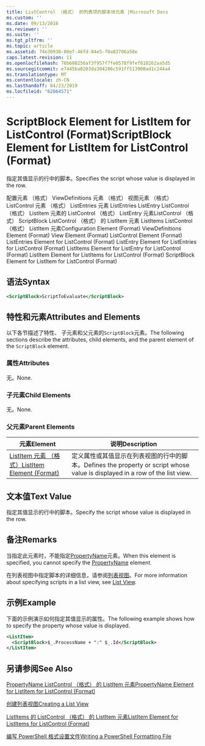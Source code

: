 ```yaml
---
title: ListControl （格式） 的列表项的脚本块元素 |Microsoft Docs
ms.custom: ''
ms.date: 09/13/2016
ms.reviewer: ''
ms.suite: ''
ms.tgt_pltfrm: ''
ms.topic: article
ms.assetid: 74e30938-00ef-46fd-84e5-f0a83706a50e
caps.latest.revision: 11
ms.openlocfilehash: 76b600256af3f957f7fe0578f9fef810262aa5d5
ms.sourcegitcommit: e7445ba8203da304286c591ff513900ad1c244a4
ms.translationtype: MT
ms.contentlocale: zh-CN
ms.lasthandoff: 04/23/2019
ms.locfileid: "62064571"
---
```

# <a name="scriptblock-element-for-listitem-for-listcontrol-format"></a><span data-ttu-id="85fd5-102">ScriptBlock Element for ListItem for ListControl (Format)</span><span class="sxs-lookup"><span data-stu-id="85fd5-102">ScriptBlock Element for ListItem for ListControl (Format)</span></span>

<span data-ttu-id="85fd5-103">指定其值显示的行中的脚本。</span><span class="sxs-lookup"><span data-stu-id="85fd5-103">Specifies the script whose value is displayed in the row.</span></span>

<span data-ttu-id="85fd5-104">配置元素 （格式） ViewDefinitions 元素 （格式） 视图元素 （格式） ListControl 元素 （格式） ListEntries 元素 ListEntries ListEntry ListControl （格式） Listitem 元素的 ListControl （格式） ListEntry 元素ListControl （格式） ScriptBlock ListControl （格式） 的 ListItem 元素 ListItems ListControl （格式） ListItem 元素</span><span class="sxs-lookup"><span data-stu-id="85fd5-104">Configuration Element (Format) ViewDefinitions Element (Format) View Element (Format) ListControl Element (Format) ListEntries Element for ListControl (Format) ListEntry Element for ListEntries for ListControl (Format) ListItems Element for ListEntry for ListControl (Format) ListItem Element for ListItems for ListControl (Format) ScriptBlock Element for ListItem for ListControl (Format)</span></span>

## <a name="syntax"></a><span data-ttu-id="85fd5-105">语法</span><span class="sxs-lookup"><span data-stu-id="85fd5-105">Syntax</span></span>

```xml
<ScriptBlock>ScriptToEvaluate</ScriptBlock>
```

## <a name="attributes-and-elements"></a><span data-ttu-id="85fd5-106">特性和元素</span><span class="sxs-lookup"><span data-stu-id="85fd5-106">Attributes and Elements</span></span>

<span data-ttu-id="85fd5-107">以下各节描述了特性、 子元素和父元素的`ScriptBlock`元素。</span><span class="sxs-lookup"><span data-stu-id="85fd5-107">The following sections describe the attributes, child elements, and the parent element of the `ScriptBlock` element.</span></span>

### <a name="attributes"></a><span data-ttu-id="85fd5-108">属性</span><span class="sxs-lookup"><span data-stu-id="85fd5-108">Attributes</span></span>

<span data-ttu-id="85fd5-109">无。</span><span class="sxs-lookup"><span data-stu-id="85fd5-109">None.</span></span>

### <a name="child-elements"></a><span data-ttu-id="85fd5-110">子元素</span><span class="sxs-lookup"><span data-stu-id="85fd5-110">Child Elements</span></span>

<span data-ttu-id="85fd5-111">无。</span><span class="sxs-lookup"><span data-stu-id="85fd5-111">None.</span></span>

### <a name="parent-elements"></a><span data-ttu-id="85fd5-112">父元素</span><span class="sxs-lookup"><span data-stu-id="85fd5-112">Parent Elements</span></span>

|<span data-ttu-id="85fd5-113">元素</span><span class="sxs-lookup"><span data-stu-id="85fd5-113">Element</span></span>|<span data-ttu-id="85fd5-114">说明</span><span class="sxs-lookup"><span data-stu-id="85fd5-114">Description</span></span>|
|-------------|-----------------|
|[<span data-ttu-id="85fd5-115">ListItem 元素 （格式）</span><span class="sxs-lookup"><span data-stu-id="85fd5-115">ListItem Element (Format)</span></span>](./listitem-element-for-listitems-for-listcontrol-format.md)|<span data-ttu-id="85fd5-116">定义属性或其值显示在列表视图的行中的脚本。</span><span class="sxs-lookup"><span data-stu-id="85fd5-116">Defines the property or script whose value is displayed in a row of the list view.</span></span>|

## <a name="text-value"></a><span data-ttu-id="85fd5-117">文本值</span><span class="sxs-lookup"><span data-stu-id="85fd5-117">Text Value</span></span>

<span data-ttu-id="85fd5-118">指定其值显示的行中的脚本。</span><span class="sxs-lookup"><span data-stu-id="85fd5-118">Specify the script whose value is displayed in the row.</span></span>

## <a name="remarks"></a><span data-ttu-id="85fd5-119">备注</span><span class="sxs-lookup"><span data-stu-id="85fd5-119">Remarks</span></span>

<span data-ttu-id="85fd5-120">当指定此元素时，不能指定[PropertyName](./propertyname-element-for-listitem-for-listcontrol-format.md)元素。</span><span class="sxs-lookup"><span data-stu-id="85fd5-120">When this element is specified, you cannot specify the [PropertyName](./propertyname-element-for-listitem-for-listcontrol-format.md) element.</span></span>

<span data-ttu-id="85fd5-121">在列表视图中指定脚本的详细信息，请参阅[列表视图](./creating-a-list-view.md)。</span><span class="sxs-lookup"><span data-stu-id="85fd5-121">For more information about specifying scripts in a list view, see [List View](./creating-a-list-view.md).</span></span>

## <a name="example"></a><span data-ttu-id="85fd5-122">示例</span><span class="sxs-lookup"><span data-stu-id="85fd5-122">Example</span></span>

<span data-ttu-id="85fd5-123">下面的示例演示如何指定其值显示的属性。</span><span class="sxs-lookup"><span data-stu-id="85fd5-123">The following example shows how to specify the property whose value is displayed.</span></span>

```xml
<ListItem>
  <ScriptBlock>$_.ProcessName + ":" $_.Id</ScriptBlock>
</ListItem>

```

## <a name="see-also"></a><span data-ttu-id="85fd5-124">另请参阅</span><span class="sxs-lookup"><span data-stu-id="85fd5-124">See Also</span></span>

[<span data-ttu-id="85fd5-125">PropertyName ListControl （格式） 的 ListItem 元素</span><span class="sxs-lookup"><span data-stu-id="85fd5-125">PropertyName Element for ListItem for ListControl (Format)</span></span>](./propertyname-element-for-listitem-for-listcontrol-format.md)

[<span data-ttu-id="85fd5-126">创建列表视图</span><span class="sxs-lookup"><span data-stu-id="85fd5-126">Creating a List View</span></span>](./creating-a-list-view.md)

[<span data-ttu-id="85fd5-127">ListItems 的 ListControl （格式） 的 ListItem 元素</span><span class="sxs-lookup"><span data-stu-id="85fd5-127">ListItem Element for ListItems for ListControl (Format)</span></span>](./listitem-element-for-listitems-for-listcontrol-format.md)

[<span data-ttu-id="85fd5-128">编写 PowerShell 格式设置文件</span><span class="sxs-lookup"><span data-stu-id="85fd5-128">Writing a PowerShell Formatting File</span></span>](./writing-a-powershell-formatting-file.md)

